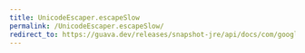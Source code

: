 ```yaml
---
title: UnicodeEscaper.escapeSlow
permalink: /UnicodeEscaper.escapeSlow/
redirect_to: https://guava.dev/releases/snapshot-jre/api/docs/com/google/common/escape/UnicodeEscaper.html#escapeSlow-java.lang.String-int-
---
```

